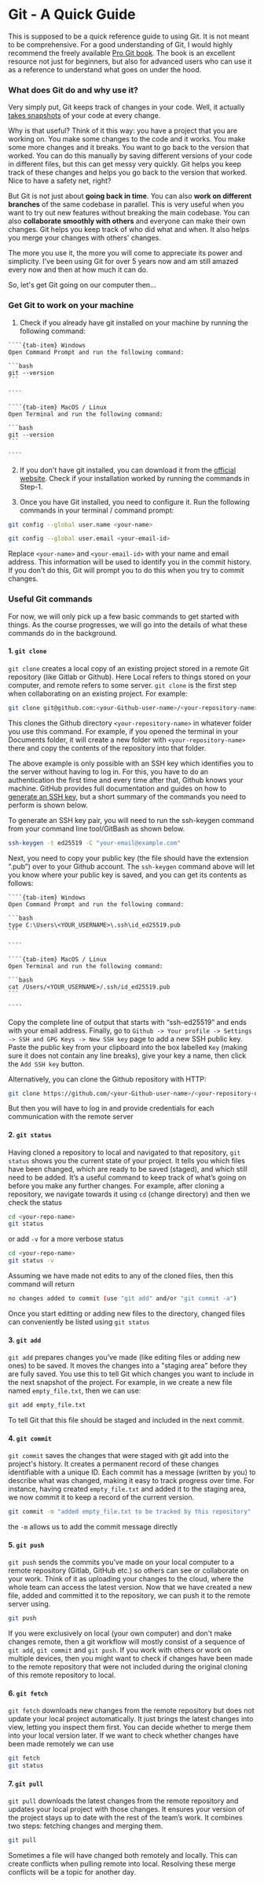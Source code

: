 # Git - A Quick Guide

This is supposed to be a quick reference guide to using Git. It is not meant to be comprehensive. For a good understanding of Git, I would highly recommend the freely available [Pro Git book](https://git-scm.com/book/en/v2). The book is an excellent resource not just for beginners, but also for advanced users who can use it as a reference to understand what goes on under the hood.

### What does Git do and why use it?

Very simply put, Git keeps track of changes in your code. Well, it actually [takes snapshots](https://git-scm.com/book/en/v2/Getting-Started-What-is-Git%3F) of your code at every change. 

Why is that useful? Think of it this way: you have a project that you are working on. You make some changes to the code and it works. You make some more changes and it breaks. You want to go back to the version that worked. You can do this manually by saving different versions of your code in different files, but this can get messy very quickly. Git helps you keep track of these changes and helps you go back to the version that worked. Nice to have a safety net, right?

But Git is not just about **going back in time**. You can also **work on different branches** of the same codebase in parallel. This is very useful when you want to try out new features without breaking the main codebase. You can also **collaborate smoothly with others** and everyone can make their own changes. Git helps you keep track of who did what and when. It also helps you merge your changes with others' changes. 

The more you use it, the more you will come to appreciate its power and simplicity. I've been using Git for over 5 years now and am still amazed every now and then at how much it can do. 

So, let's get Git going on our computer then...

### Get Git to work on your machine

1. Check if you already have git installed on your machine by running the following command:

`````{tab-set}
````{tab-item} Windows
Open Command Prompt and run the following command:
    
```bash
git --version
```

````

````{tab-item} MacOS / Linux
Open Terminal and run the following command:

```bash
git --version
```

````
`````

2. If you don't have git installed, you can download it from the [official website](https://git-scm.com/downloads). Check if your installation worked by running the commands in Step-1.

3. Once you have Git installed, you need to configure it. Run the following commands in your terminal / command prompt:

```bash
git config --global user.name <your-name>
```
    
```bash
git config --global user.email <your-email-id>
```

Replace `<your-name>` and `<your-email-id>` with your name and email address. This information will be used to identify you in the commit history. If you don't do this, Git will prompt you to do this when you try to commit changes.

### Useful Git commands

For now, we will only pick up a few basic commands to get started with things. As the course progresses, we will go into the details of what these commands do in the background.

#### 1. `git clone`

`git clone` creates a local copy of an existing project stored in a remote Git repository (like Gitlab or Github). Here Local refers to things stored on your computer, and remote refers to some server. `git clone` is the first step when collaborating on an existing project. For example:

```bash
git clone git@github.com:<your-Github-user-name>/<your-repository-name>.git
```

This clones the Github directory `<your-repository-name>` in whatever folder you use this command. For example, if you opened the terminal in your Documents folder, it will create a new folder with `<your-repository-name>` there and copy the contents of the repository into that folder. 

The above example is only possible with an SSH key which identifies you to the server without having to log in. For this, you have to do an authentication the first time and every time after that, Github knows your machine. GitHub provides full documentation and guides on how to [generate an SSH key](https://docs.github.com/en/authentication/connecting-to-github-with-ssh/generating-a-new-ssh-key-and-adding-it-to-the-ssh-agent), but a short summary of the commands you need to perform is shown below.

To generate an SSH key pair, you will need to run the ssh-keygen command from your command line tool/GitBash as shown below.

```bash
ssh-keygen -t ed25519 -C "your-email@example.com"
```

Next, you need to copy your public key (the file should have the extension “.pub”) over to your Github account. The `ssh-keygen` command above will let you know where your public key is saved, and you can get its contents as follows:

`````{tab-set}
````{tab-item} Windows
Open Command Prompt and run the following command:

```bash
type C:\Users\<YOUR_USERNAME>\.ssh\id_ed25519.pub
```

````

````{tab-item} MacOS / Linux
Open Terminal and run the following command:

```bash
cat /Users/<YOUR_USERNAME>/.ssh/id_ed25519.pub
```

````
`````

Copy the complete line of output that starts with “ssh-ed25519” and ends with your email address. Finally, go to `Github -> Your profile -> Settings -> SSH and GPG Keys -> New SSH key` page to add a new SSH public key. Paste the public key from your clipboard into the box labelled `Key` (making sure it does not contain any line breaks), give your key a name, then click the `Add SSH key` button.

Alternatively, you can clone the Github repository with HTTP:

```bash
git clone https://github.com/<your-Github-user-name>/<your-repository-name>.git
```

But then you will have to log in and provide credentials for each communication with the remote server

#### 2. `git status`

Having cloned a repository to local and navigated to that repository, `git status` shows you the current state of your project. It tells you which files have been changed, which are ready to be saved (staged), and which still need to be added. It’s a useful command to keep track of what’s going on before you make any further changes. For example, after cloning a repository, we navigate towards it using `cd` (change directory) and then we check the status

```bash
cd <your-repo-name>
git status
```

or add `-v` for a more verbose status

```bash
cd <your-repo-name>
git status -v
```

Assuming we have made not edits to any of the cloned files, then this command will return 

```bash
no changes added to commit (use "git add" and/or "git commit -a")
```

Once you start editting or adding new files to the directory, changed files can conveniently be listed using `git status`

#### 3. `git add`

`git add` prepares changes you’ve made (like editing files or adding new ones) to be saved. It moves the changes into a "staging area" before they are fully saved. You use this to tell Git which changes you want to include in the next snapshot of the project. For example, in we create a new file named `empty_file.txt`, then we can use:

```bash
git add empty_file.txt
```

To tell Git that this file should be staged and included in the next commit.

#### 4. `git commit`

`git commit` saves the changes that were staged with git add into the project's history. It creates a permanent record of these changes identifiable with a unique ID. Each commit has a message (written by you) to describe what was changed, making it easy to track progress over time. For instance, having created `empty_file.txt` and added it to the staging area, we now commit it to keep a record of the current version.

```bash
git commit -m "added empty_file.txt to be tracked by this repository"
```

the `-m` allows us to add the commit message directly

#### 5. `git push`

`git push` sends the commits you’ve made on your local computer to a remote repository (Gitlab, GitHub etc.) so others can see or collaborate on your work. Think of it as uploading your changes to the cloud, where the whole team can access the latest version. Now that we have created a new file, added and committed it to the repository, we can push it to the remote server using.

```bash
git push
```

If you were exclusively on local (your own computer) and don't make changes remote, then a git workflow will mostly consist of a sequence of `git add`, `git commit` and `git push`. If you work with others or work on multiple devices, then you might want to check if changes have been made to the remote repository that were not included during the original cloning of this remote repository to local. 

#### 6. `git fetch`

`git fetch` downloads new changes from the remote repository but does not update your local project automatically. It just brings the latest changes into view, letting you inspect them first. You can decide whether to merge them into your local version later. If we want to check whether changes have been made remotely we can use 

```bash
git fetch
git status
```

#### 7. `git pull`

`git pull` downloads the latest changes from the remote repository and updates your local project with those changes. It ensures your version of the project stays up to date with the rest of the team’s work. It combines two steps: fetching changes and merging them.

```bash
git pull
```

Sometimes a file will have changed both remotely and locally. This can create conflicts when pulling remote into local. Resolving these merge conflicts will be a topic for another day.
